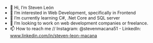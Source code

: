 - 👋 Hi, I’m Steven León
- 👀 I’m interested in Web Development, specifically in Frontend
- 🌱 I’m currently learning C#, .Net Core and SQL server
- 💞️ I’m looking to work on web development companies or freelance.
- 📫 How to reach me // Instagram: @stevenmacana51 - LinkedIn: www.linkedin.com/in/steven-leon-macana

<!---
Steven-Leon-007/Steven-Leon-007 is a ✨ special ✨ repository because its `README.md` (this file) appears on your GitHub profile.
You can click the Preview link to take a look at your changes.
--->
